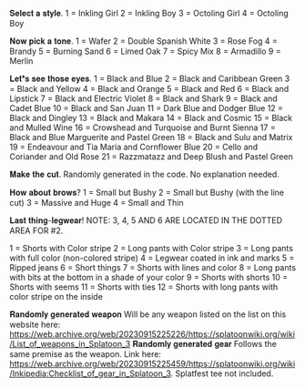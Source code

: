 𝐒𝐞𝐥𝐞𝐜𝐭 𝐚 𝐬𝐭𝐲𝐥𝐞.
1 = Inkling Girl 
2 = Inkling Boy 
3 = Octoling Girl 
4 = Octoling Boy

𝐍𝐨𝐰 𝐩𝐢𝐜𝐤 𝐚 𝐭𝐨𝐧𝐞. 
1 = Wafer
2 = Double Spanish White
3 = Rose Fog
4 = Brandy
5 = Burning Sand
6 = Limed Oak
7 = Spicy Mix
8 = Armadillo
9 = Merlin

𝐋𝐞𝐭❜𝐬 𝐬𝐞𝐞 𝐭𝐡𝐨𝐬𝐞 𝐞𝐲𝐞𝐬.
1 = Black and Blue
2 = Black and Caribbean Green
3 = Black and Yellow
4 = Black and Orange
5 = Black and Red
6 = Black and Lipstick
7 = Black and Electric Violet
8 = Black and Shark
9 = Black and Cadet Blue 
10 = Black and San Juan
11 = Dark Blue and Dodger Blue
12 = Black and Dingley
13 = Black and Makara
14 = Black and Cosmic
15 = Black and Mulled Wine
16 = Crowshead and Turquoise and Burnt Sienna
17 = Black and Blue Marguerite and Pastel Green
18 = Black and Sulu and Matrix
19 = Endeavour and Tia Maria and Cornflower Blue
20 = Cello and Coriander and Old Rose 
21 = Razzmatazz and Deep Blush and Pastel Green

𝐌𝐚𝐤𝐞 𝐭𝐡𝐞 𝐜𝐮𝐭.
Randomly generated in the code. No explanation needed.

𝐇𝐨𝐰 𝐚𝐛𝐨𝐮𝐭 𝐛𝐫𝐨𝐰𝐬?
1 = Small but Bushy
2 = Small but Bushy (with the line cut)
3 = Massive and Huge
4 = Small and Thin

𝐋𝐚𝐬𝐭 𝐭𝐡𝐢𝐧𝐠-𝐥𝐞𝐠𝐰𝐞𝐚𝐫!
NOTE: 3, 4, 5 AND 6 ARE LOCATED IN THE DOTTED AREA FOR #2.

1 = Shorts with Color stripe
2 = Long pants with Color stripe
3 = Long pants with full color (non-colored stripe)
4 = Legwear coated in ink and marks
5 = Ripped jeans
6 = Short things
7 = Shorts with lines and color
8 = Long pants with bits at the bottom in a shade of your color
9 = Shorts with shorts
10 = Shorts with seems
11 = Shorts with ties
12 = Shorts with long pants with color stripe on the inside

𝐑𝐚𝐧𝐝𝐨𝐦𝐥𝐲 𝐠𝐞𝐧𝐞𝐫𝐚𝐭𝐞𝐝 𝐰𝐞𝐚𝐩𝐨𝐧
Will be any weapon listed on the list on this website here: https://web.archive.org/web/20230915225226/https://splatoonwiki.org/wiki/List_of_weapons_in_Splatoon_3
𝐑𝐚𝐧𝐝𝐨𝐦𝐥𝐲 𝐠𝐞𝐧𝐞𝐫𝐚𝐭𝐞𝐝 𝐠𝐞𝐚𝐫
Follows the same premise as the weapon. Link here: https://web.archive.org/web/20230915225459/https://splatoonwiki.org/wiki/Inkipedia:Checklist_of_gear_in_Splatoon_3. Splatfest tee not included.
